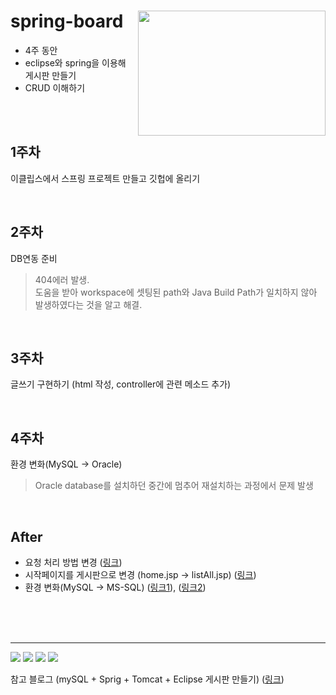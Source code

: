 ﻿# spring-board   <img align='right' src="https://download.logo.wine/logo/Spring_Framework/Spring_Framework-Logo.wine.png" width="300" height="200">
- 4주 동안 
- eclipse와 spring을 이용해 게시판 만들기   
- CRUD 이해하기   

<br><br>

## 1주차   
이클립스에서 스프링 프로젝트 만들고 깃헙에 올리기   

<br>

## 2주차 
DB연동 준비   
> 404에러 발생.   
> 도움을 받아 workspace에 셋팅된 path와 Java Build Path가 일치하지 않아 발생하였다는 것을 알고 해결.   

<br>

## 3주차   
글쓰기 구현하기 (html 작성, controller에 관련 메소드 추가)   

<br>

## 4주차
환경 변화(MySQL → Oracle)
> Oracle database를 설치하던 중간에 멈추어 재설치하는 과정에서 문제 발생

<br>

## After
- 요청 처리 방법 변경 ([링크](https://mungto.tistory.com/436))
- 시작페이지를 게시판으로 변경 (home.jsp -> listAll.jsp) ([링크](https://admm.tistory.com/82))
- 환경 변화(MySQL → MS-SQL) ([링크1](https://grand-unified-engine.tistory.com/31)), ([링크2](https://m.blog.naver.com/PostView.naver?isHttpsRedirect=true&blogId=nc926&logNo=220928265157))

   
<br><br><br>   

---
<img src="https://img.shields.io/badge/Spring-6DB33F?style=flat-square&logo=spring&logoColor=white"/> <img src="https://img.shields.io/badge/Eclipse-2C2255?style=flat-square&logo=Eclipse IDE&logoColor=white"/> <img src="https://img.shields.io/badge/Tomcat-F8DC75?style=flat-square&logo=Apache Tomcat&logoColor=white"/> <img src="https://img.shields.io/badge/MySQL-4479A1?style=flat-square&logo=MySQL&logoColor=white"/>   

참고 블로그 (mySQL + Sprig + Tomcat + Eclipse 게시판 만들기) ([링크](https://blog.daum.net/chan-0124/62?category=263225))
